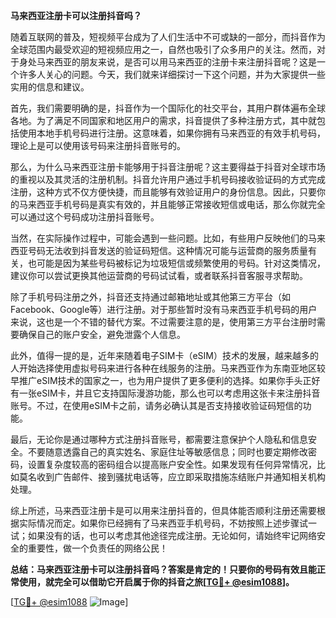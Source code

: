 **马来西亚注册卡可以注册抖音吗？**

随着互联网的普及，短视频平台成为了人们生活中不可或缺的一部分，而抖音作为全球范围内最受欢迎的短视频应用之一，自然也吸引了众多用户的关注。然而，对于身处马来西亚的朋友来说，是否可以用马来西亚的注册卡来注册抖音呢？这是一个许多人关心的问题。今天，我们就来详细探讨一下这个问题，并为大家提供一些实用的信息和建议。

首先，我们需要明确的是，抖音作为一个国际化的社交平台，其用户群体遍布全球各地。为了满足不同国家和地区用户的需求，抖音提供了多种注册方式，其中就包括使用本地手机号码进行注册。这意味着，如果你拥有马来西亚的有效手机号码，理论上是可以使用该号码来注册抖音账号的。

那么，为什么马来西亚注册卡能够用于抖音注册呢？这主要得益于抖音对全球市场的重视以及其灵活的注册机制。抖音允许用户通过手机号码接收验证码的方式完成注册，这种方式不仅方便快捷，而且能够有效验证用户的身份信息。因此，只要你的马来西亚手机号码是真实有效的，并且能够正常接收短信或电话，那么你就完全可以通过这个号码成功注册抖音账号。

当然，在实际操作过程中，可能会遇到一些问题。比如，有些用户反映他们的马来西亚号码无法收到抖音发送的验证码短信。这种情况可能与运营商的服务质量有关，也可能是因为某些号码被标记为垃圾短信或频繁使用的号码。针对这类情况，建议你可以尝试更换其他运营商的号码试试看，或者联系抖音客服寻求帮助。

除了手机号码注册之外，抖音还支持通过邮箱地址或其他第三方平台（如Facebook、Google等）进行注册。对于那些暂时没有马来西亚手机号码的用户来说，这也是一个不错的替代方案。不过需要注意的是，使用第三方平台注册时需要确保自己的账户安全，避免泄露个人信息。

此外，值得一提的是，近年来随着电子SIM卡（eSIM）技术的发展，越来越多的人开始选择使用虚拟号码来进行各种在线服务的注册。马来西亚作为东南亚地区较早推广eSIM技术的国家之一，也为用户提供了更多便利的选择。如果你手头正好有一张eSIM卡，并且它支持国际漫游功能，那么也可以考虑用这张卡来注册抖音账号。不过，在使用eSIM卡之前，请务必确认其是否支持接收验证码短信的功能。

最后，无论你是通过哪种方式注册抖音账号，都需要注意保护个人隐私和信息安全。不要随意透露自己的真实姓名、家庭住址等敏感信息；同时也要定期修改密码，设置复杂度较高的密码组合以提高账户安全性。如果发现有任何异常情况，比如莫名收到广告邮件、接到骚扰电话等，应立即采取措施冻结账户并通知相关机构处理。

综上所述，马来西亚注册卡是可以用来注册抖音的，但具体能否顺利注册还需要根据实际情况而定。如果你已经拥有了马来西亚手机号码，不妨按照上述步骤试一试；如果没有的话，也可以考虑其他途径完成注册。无论如何，请始终牢记网络安全的重要性，做一个负责任的网络公民！

**总结：马来西亚注册卡可以注册抖音吗？答案是肯定的！只要你的号码有效且能正常使用，就完全可以借助它开启属于你的抖音之旅[[TG💪+ @esim1088](https://t.me/s/esim1088)]。**

[[TG💪+ @esim1088](https://t.me/s/esim1088) ![Image](https://i.postimg.cc/4NQfJmqS/Snipaste-2025-05-13-00-14-12.png)]